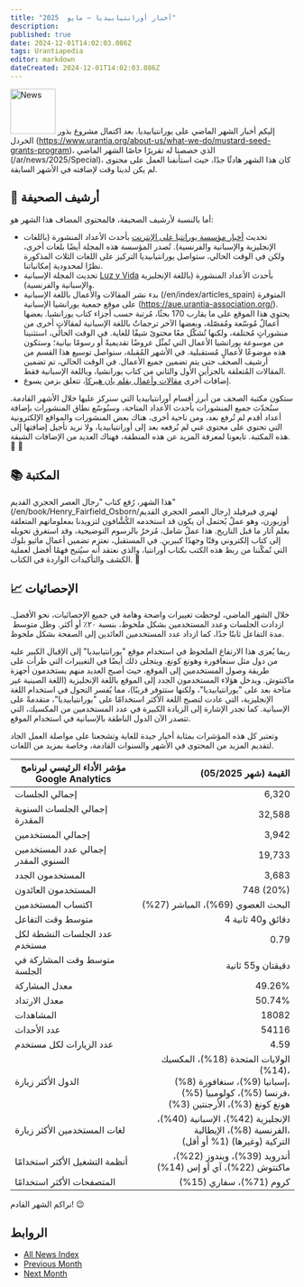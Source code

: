 ```yaml
---
title: "أخبار أورانتيابيديا — مايو  2025"
description:
published: true
date: 2024-12-01T14:02:03.086Z
tags: Urantiapedia
editor: markdown
dateCreated: 2024-12-01T14:02:03.086Z
---
```


<img src="/_assets/svg/icon-news.svg" alt="News" style="width: 80px;"> إليكم أخبار الشهر الماضي على يورانتيابيديا. بعد اكتمال مشروع بذور الخردل (https://www.urantia.org/about-us/what-we-do/mustard-seed-grants-program)، الذي خصصنا له تقريرًا خاصًا الشهر الماضي (/ar/news/2025/Special)، كان هذا الشهر هادئًا جدًا، حيث استأنفنا العمل على محتوى لم يكن لدينا وقت لإضافته في الأشهر السابقة.

## :page_with_curl: أرشيف الصحيفة

أما بالنسبة لأرشيف الصحيفة، فالمحتوى المضاف هذا الشهر هو:

- تحديث [أخبار مؤسسة يورانتيا على الإنترنت](/en/index/articles_uf_news_online) بأحدث الأعداد المنشورة (باللغات الإنجليزية والإسبانية والفرنسية). تُصدر المؤسسة هذه المجلة أيضًا بلغات أخرى، ولكن في الوقت الحالي، ستواصل يورانتيابيديا التركيز على اللغات الثلاث المذكورة نظرًا لمحدودية إمكانياتنا.
- تحديث المجلة الإسبانية [Luz y Vida](/en/index/articles_luz_y_vida) بأحدث الأعداد المنشورة (باللغة الإنجليزية والإسبانية والفرنسية).
- بدء نشر المقالات والأعمال باللغة الإسبانية (/en/index/articles_spain) المتوفرة على موقع جمعية يورانشيا الإسبانية (https://aue.urantia-association.org/). يحتوي هذا الموقع على ما يقارب 170 بحثًا، مُرتبة حسب أجزاء كتاب يورانشيا. بعضها أعمالٌ مُوسّعة ومُفصّلة، وبعضها الآخر ترجماتٌ باللغة الإسبانية لمقالاتٍ أخرى من منشوراتٍ مُختلفة، ولكنها تُشكّل معًا محتوىً شيقًا للغاية. في الوقت الحالي، استثنينا من موسوعة يورانشيا الأعمال التي تُمثّل عروضًا تقديميةً أو رسومًا بيانية؛ وستكون هذه موضوعًا لأعمالٍ مُستقبلية. في الأشهر المُقبلة، سنواصل توسيع هذا القسم من أرشيف الصحف حتى يتم تضمين جميع الأعمال. في الوقت الحالي، تم تضمين المقالات المُتعلقة بالجزأين الأول والثاني من كتاب يورانشيا، وباللغة الإسبانية فقط.
- إضافات أخرى [مقالات وأعمال بقلم يان هيركا](/ar/index/articles_jan_herca)، تتعلق بزمن يسوع.

ستكون مكتبة الصحف من أبرز أقسام أورانتيابيديا التي سنركز عليها خلال الأشهر القادمة. سنُحدّث جميع المنشورات بأحدث الأعداد المتاحة، وسنُوسّع نطاق المنشورات بإضافة أعداد أقدم لم تُرفع بعد، ومن ناحية أخرى، هناك بعض المنشورات والمواقع الإلكترونية التي تحتوي على محتوى غني لم نُرفعه بعد إلى أورانتيابيديا، ولا نريد تأجيل إضافتها إلى هذه المكتبة. تابعونا لمعرفة المزيد عن هذه المنطقة، فهناك العديد من الإضافات الشيقة. :tada: :mega:

## :books: المكتبة

هذا الشهر، رُفع كتاب "رجال العصر الحجري القديم" (/en/book/Henry_Fairfield_Osborn/رجال العصر الحجري القديم) لهنري فيرفيلد أوزبورن، وهو عملٌ يُحتمل أن يكون قد استخدمه الكُشَّافون لتزويدنا بمعلوماتهم المتعلقة بعلم آثار ما قبل التاريخ. هذا عملٌ شامل، مُزخرٌ بالرسوم التوضيحية، وقد استغرق تحويله إلى كتاب إلكتروني وقتًا وجهدًا كبيرين. في المستقبل، نعتزم تضمين أعمال ماثيو بلوك التي تُمكّننا من ربط هذه الكتب بكتاب أورانتيا، والذي نعتقد أنه سيُتيح فهمًا أفضل لعملية الكشف والتأكيدات الواردة في الكتاب. :flashlight:

## :chart_with_upwards_trend: الإحصائيات

خلال الشهر الماضي، لوحظت تغييرات واضحة وهامة في جميع الإحصائيات، نحو الأفضل. ازدادت الجلسات وعدد المستخدمين بشكل ملحوظ، بنسبة ٢٠٪ أو أكثر. وظل متوسط ​​مدة التفاعل ثابتًا جدًا، كما ازداد عدد المستخدمين العائدين إلى الصفحة بشكل ملحوظ.

ربما يُعزى هذا الارتفاع الملحوظ في استخدام موقع "يورانتيابيديا" إلى الإقبال الكبير عليه من دول مثل سنغافورة وهونغ كونغ. ويتجلى ذلك أيضًا في التغييرات التي طرأت على طريقة وصول المستخدمين إلى الموقع، حيث أصبح العديد منهم يستخدمون أجهزة ماكنتوش. ويدخل هؤلاء المستخدمون الجدد إلى الموقع باللغة الإنجليزية (اللغة الصينية غير متاحة بعد على "يورانتيابيديا"، ولكنها ستتوفر قريبًا)، مما يُفسر التحول في استخدام اللغة الإنجليزية، التي عادت لتصبح اللغة الأكثر استخدامًا على "يورانتيابيديا"، متقدمةً على الإسبانية. كما تجدر الإشارة إلى الزيادة الكبيرة في عدد المستخدمين من المكسيك، التي تتصدر الآن الدول الناطقة بالإسبانية في استخدام الموقع.

وتعتبر كل هذه المؤشرات بمثابة أخبار جيدة للغاية وتشجعنا على مواصلة العمل الجاد لتقديم المزيد من المحتوى في الأشهر والسنوات القادمة، وخاصة بمزيد من اللغات.

مؤشر الأداء الرئيسي لبرنامج Google Analytics | القيمة (شهر 05/2025)
--- | ---:
إجمالي الجلسات | 6,320
إجمالي الجلسات السنوية المقدرة | 32,588
إجمالي المستخدمين | 3,942
إجمالي عدد المستخدمين السنوي المقدر | 19,733
المستخدمون الجدد | 3,683
المستخدمون العائدون | 748 (20%)
اكتساب المستخدمين | البحث العضوي (69%)، المباشر (27%)
متوسط ​​وقت التفاعل | 4 دقائق و40 ثانية
عدد الجلسات النشطة لكل مستخدم | 0.79
متوسط ​​وقت المشاركة في الجلسة | دقيقتان و55 ثانية
معدل المشاركة | 49.26%
معدل الارتداد | 50.74%
المشاهدات | 18082
عدد الأحداث | 54116
عدد الزيارات لكل مستخدم | 4.59
الدول الأكثر زيارة | الولايات المتحدة (18%)، المكسيك (14%)،<br> إسبانيا (9%)، سنغافورة (8%)،<br> فرنسا (5%)، كولومبيا (5%)،<br> هونغ كونغ (3%)، الأرجنتين (3%)
لغات المستخدمين الأكثر زيارة | الإنجليزية (42%)، الإسبانية (40%)، الفرنسية (8%)، الإيطالية،<br> التركية (وغيرها) (1% أو أقل)
أنظمة التشغيل الأكثر استخدامًا | أندرويد (39%)، ويندوز (22%)، ماكنتوش (22%)، آي أو إس (14%)
المتصفحات الأكثر استخدامًا | كروم (71%)، سفاري (15%)

نراكم الشهر القادم! :wink:

## الروابط

- [All News Index](/ar/news)
- [Previous Month](/ar/news/2025/Special)
- [Next Month](/ar/news/2025/06)